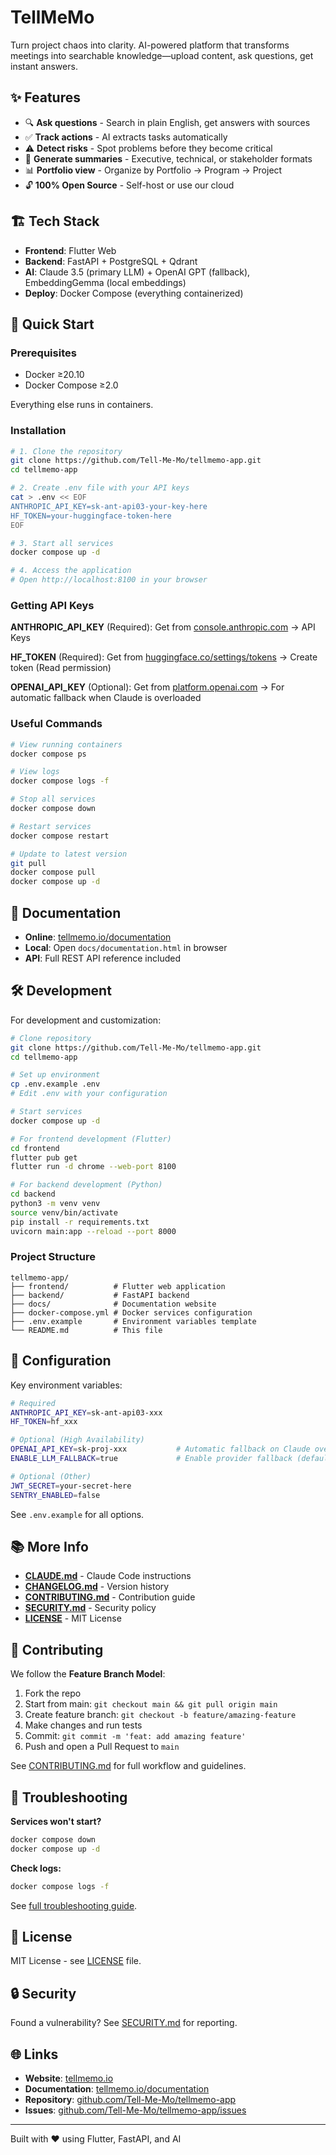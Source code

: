 # TellMeMo

Turn project chaos into clarity. AI-powered platform that transforms meetings into searchable knowledge—upload content, ask questions, get instant answers.

## ✨ Features

- 🔍 **Ask questions** - Search in plain English, get answers with sources
- ✅ **Track actions** - AI extracts tasks automatically
- ⚠️ **Detect risks** - Spot problems before they become critical
- 📝 **Generate summaries** - Executive, technical, or stakeholder formats
- 📊 **Portfolio view** - Organize by Portfolio → Program → Project
- 🔓 **100% Open Source** - Self-host or use our cloud

## 🏗️ Tech Stack

- **Frontend**: Flutter Web
- **Backend**: FastAPI + PostgreSQL + Qdrant
- **AI**: Claude 3.5 (primary LLM) + OpenAI GPT (fallback), EmbeddingGemma (local embeddings)
- **Deploy**: Docker Compose (everything containerized)

## 🚀 Quick Start

### Prerequisites

- Docker ≥20.10
- Docker Compose ≥2.0

Everything else runs in containers.

### Installation

```bash
# 1. Clone the repository
git clone https://github.com/Tell-Me-Mo/tellmemo-app.git
cd tellmemo-app

# 2. Create .env file with your API keys
cat > .env << EOF
ANTHROPIC_API_KEY=sk-ant-api03-your-key-here
HF_TOKEN=your-huggingface-token-here
EOF

# 3. Start all services
docker compose up -d

# 4. Access the application
# Open http://localhost:8100 in your browser
```

### Getting API Keys

**ANTHROPIC_API_KEY** (Required): Get from [console.anthropic.com](https://console.anthropic.com/) → API Keys

**HF_TOKEN** (Required): Get from [huggingface.co/settings/tokens](https://huggingface.co/settings/tokens) → Create token (Read permission)

**OPENAI_API_KEY** (Optional): Get from [platform.openai.com](https://platform.openai.com/api-keys) → For automatic fallback when Claude is overloaded

### Useful Commands

```bash
# View running containers
docker compose ps

# View logs
docker compose logs -f

# Stop all services
docker compose down

# Restart services
docker compose restart

# Update to latest version
git pull
docker compose pull
docker compose up -d
```

## 📖 Documentation

- **Online**: [tellmemo.io/documentation](https://tellmemo.io/documentation)
- **Local**: Open `docs/documentation.html` in browser
- **API**: Full REST API reference included

## 🛠️ Development

For development and customization:

```bash
# Clone repository
git clone https://github.com/Tell-Me-Mo/tellmemo-app.git
cd tellmemo-app

# Set up environment
cp .env.example .env
# Edit .env with your configuration

# Start services
docker compose up -d

# For frontend development (Flutter)
cd frontend
flutter pub get
flutter run -d chrome --web-port 8100

# For backend development (Python)
cd backend
python3 -m venv venv
source venv/bin/activate
pip install -r requirements.txt
uvicorn main:app --reload --port 8000
```

### Project Structure

```
tellmemo-app/
├── frontend/          # Flutter web application
├── backend/           # FastAPI backend
├── docs/              # Documentation website
├── docker-compose.yml # Docker services configuration
├── .env.example       # Environment variables template
└── README.md          # This file
```

## 🔧 Configuration

Key environment variables:

```bash
# Required
ANTHROPIC_API_KEY=sk-ant-api03-xxx
HF_TOKEN=hf_xxx

# Optional (High Availability)
OPENAI_API_KEY=sk-proj-xxx           # Automatic fallback on Claude overload
ENABLE_LLM_FALLBACK=true             # Enable provider fallback (default: true)

# Optional (Other)
JWT_SECRET=your-secret-here
SENTRY_ENABLED=false
```

See `.env.example` for all options.

## 📚 More Info

- **[CLAUDE.md](CLAUDE.md)** - Claude Code instructions
- **[CHANGELOG.md](CHANGELOG.md)** - Version history
- **[CONTRIBUTING.md](CONTRIBUTING.md)** - Contribution guide
- **[SECURITY.md](SECURITY.md)** - Security policy
- **[LICENSE](LICENSE)** - MIT License

## 🤝 Contributing

We follow the **Feature Branch Model**:

1. Fork the repo
2. Start from main: `git checkout main && git pull origin main`
3. Create feature branch: `git checkout -b feature/amazing-feature`
4. Make changes and run tests
5. Commit: `git commit -m 'feat: add amazing feature'`
6. Push and open a Pull Request to `main`

See [CONTRIBUTING.md](CONTRIBUTING.md) for full workflow and guidelines.

## 🐛 Troubleshooting

**Services won't start?**
```bash
docker compose down
docker compose up -d
```

**Check logs:**
```bash
docker compose logs -f
```

See [full troubleshooting guide](https://tellmemo.io/documentation#troubleshooting).

## 📄 License

MIT License - see [LICENSE](LICENSE) file.

## 🔒 Security

Found a vulnerability? See [SECURITY.md](SECURITY.md) for reporting.

## 🌐 Links

- **Website**: [tellmemo.io](https://tellmemo.io)
- **Documentation**: [tellmemo.io/documentation](https://tellmemo.io/documentation)
- **Repository**: [github.com/Tell-Me-Mo/tellmemo-app](https://github.com/Tell-Me-Mo/tellmemo-app)
- **Issues**: [github.com/Tell-Me-Mo/tellmemo-app/issues](https://github.com/Tell-Me-Mo/tellmemo-app/issues)

---

Built with ❤️ using Flutter, FastAPI, and AI
